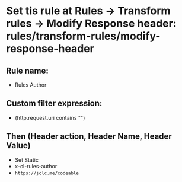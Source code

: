 # Set tis rule at Rules -> Transform rules -> Modify Response header: rules/transform-rules/modify-response-header

## Rule name:

- Rules Author

## Custom filter expression:

- (http.request.uri contains "")

## Then (Header action, Header Name, Header Value)
- Set Static
- x-cl-rules-author
- `https://jclc.me/codeable`
